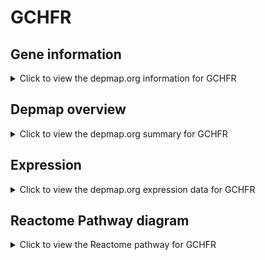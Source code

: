 <h1>GCHFR</h1>

<h2>Gene information</h2>
<details>
  <summary>Click to view the depmap.org information for GCHFR</summary>
  <p><a href="https://depmap.org/portal/gene/GCHFR?tab=about" target="_BLANK">Open page in a new tab...</a></p>
  <iframe src="https://depmap.org/portal/gene/GCHFR?tab=about" style="border:none;width:100%;height:800px"></iframe>
</details>

<h2>Depmap overview</h2>
<details>
  <summary>Click to view the depmap.org summary for GCHFR</summary>
  <p><a href="https://depmap.org/portal/gene/GCHFR?tab=overview" target="_BLANK">Open page in a new tab...</a></p>
  <iframe src="https://depmap.org/portal/gene/GCHFR?tab=overview" style="border:none;width:100%;height:800px"></iframe>
</details>

<h2>Expression</h2>
<details>
  <summary>Click to view the depmap.org expression data for GCHFR</summary>
  <p><a href="https://depmap.org/portal/gene/GCHFR?tab=characterization" target="_BLANK">Open page in a new tab...</a></p>
  <iframe src="https://depmap.org/portal/gene/GCHFR?tab=characterization" style="border:none;width:100%;height:800px"></iframe>
</details>



<h2>Reactome Pathway diagram</h2>
<details>
  <summary>Click to view the Reactome pathway for GCHFR</summary>
  <p><a href="https://reactome.org/PathwayBrowser/#/R-HSA-1474151" target="_BLANK">Open page in a new tab...</a></p>
  <p>Tetrahydrobiopterin (BH4) synthesis, recycling, salvage and regulation</p>
<iframe src="https://reactome.org/PathwayBrowser/#/R-HSA-1474151" style="border:none;width:100%;height:800px"></iframe>
</details>




